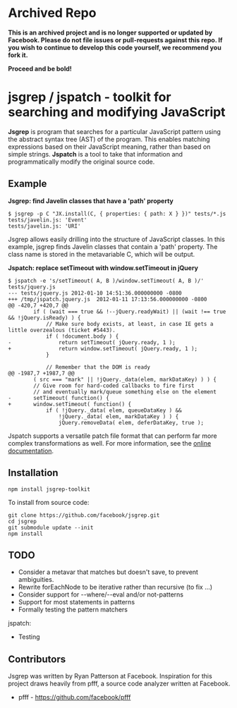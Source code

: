Archived Repo
=============

**This is an archived project and is no longer supported or updated by Facebook. Please do not file issues or pull-requests against this repo. If you wish to continue to develop this code yourself, we recommend you fork it.**

**Proceed and be bold!**

# jsgrep / jspatch - toolkit for searching and modifying JavaScript

**Jsgrep** is program that searches for a particular JavaScript pattern using
the abstract syntax tree (AST) of the program. This enables matching expressions
based on their JavaScript meaning, rather than based on simple strings.
**Jspatch** is a tool to take that information and programmatically modify the
original source code.

## Example

**Jsgrep: find Javelin classes that have a 'path' property**

    $ jsgrep -p C "JX.install(C, { properties: { path: X } })" tests/*.js
    tests/javelin.js: 'Event'
    tests/javelin.js: 'URI'

Jsgrep allows easily drilling into the structure of JavaScript classes. In this
example, jsgrep finds Javelin classes that contain a 'path' property. The class
name is stored in the metavariable C, which will be output.

**Jspatch: replace setTimeout with window.setTimeout in jQuery**

    $ jspatch -e 's/setTimeout( A, B )/window.setTimeout( A, B )/' tests/jquery.js
    --- tests/jquery.js 2012-01-10 14:51:36.000000000 -0800
    +++ /tmp/jspatch.jquery.js  2012-01-11 17:13:56.000000000 -0800
    @@ -420,7 +420,7 @@
            if ( (wait === true && !--jQuery.readyWait) || (wait !== true && !jQuery.isReady) ) {
                // Make sure body exists, at least, in case IE gets a little overzealous (ticket #5443).
                if ( !document.body ) {
    -               return setTimeout( jQuery.ready, 1 );
    +               return window.setTimeout( jQuery.ready, 1 );
                }

                // Remember that the DOM is ready
    @@ -1987,7 +1987,7 @@
            ( src === "mark" || !jQuery._data(elem, markDataKey) ) ) {
            // Give room for hard-coded callbacks to fire first
            // and eventually mark/queue something else on the element
    -       setTimeout( function() {
    +       window.setTimeout( function() {
                if ( !jQuery._data( elem, queueDataKey ) &&
                    !jQuery._data( elem, markDataKey ) ) {
                    jQuery.removeData( elem, deferDataKey, true );

Jspatch supports a versatile patch file format that can perform far more complex
transformations as well. For more information, see the
[online documentation](https://github.com/facebook/jsgrep/wiki).

## Installation

    npm install jsgrep-toolkit

To install from source code:

    git clone https://github.com/facebook/jsgrep.git
    cd jsgrep
    git submodule update --init
    npm install

## TODO

* Consider a metavar that matches but doesn't save, to prevent ambiguities.
* Rewrite forEachNode to be iterative rather than recursive (to fix ...)
* Consider support for --where/--eval and/or not-patterns
* Support for most statements in patterns
* Formally testing the pattern matchers

jspatch:

* Testing

## Contributors

Jsgrep was written by Ryan Patterson at Facebook. Inspiration for this project
draws heavily from pfff, a source code analyzer written at Facebook.

* pfff - https://github.com/facebook/pfff
